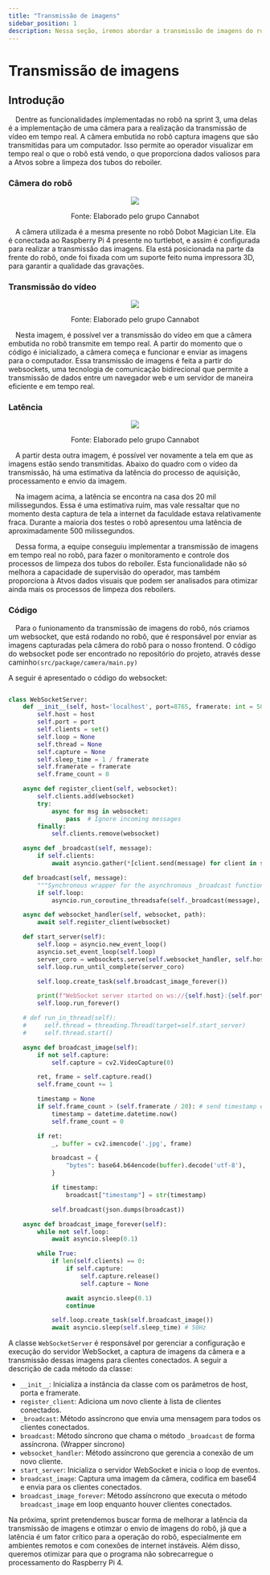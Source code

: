 ```yaml
---
title: "Transmissão de imagens"
sidebar_position: 1
description: Nessa seção, iremos abordar a transmissão de imagens do robô Turtlebot 3, que é um dos principais componentes do projeto.
---
```


# Transmissão de imagens

## Introdução

&emsp;Dentre as funcionalidades implementadas no robô na sprint 3, uma delas é a implementação de uma câmera para a realização da transmissão de vídeo em tempo real. A câmera embutida no robô captura imagens que são transmitidas para um computador. Isso permite ao operador visualizar em tempo real o que o robô está vendo, o que proporciona dados valiosos para a Atvos sobre a limpeza dos tubos do reboiler.

### Câmera do robô

<div align="center"> 

![](../../../../..\docs\static\img\sprint3\robocamera.png)

Fonte: Elaborado pelo grupo Cannabot
</div>

&emsp;A câmera utilizada é a mesma presente no robô Dobot Magician Lite. Ela é conectada ao Raspberry Pi 4 presente no turtlebot, e assim é configurada para realizar a transmissão das imagens. Ela está posicionada na parte da frente do robô, onde foi fixada com um suporte feito numa impressora 3D, para garantir a qualidade das gravações.
    
### Transmissão do vídeo

<div align="center"> 

![](../../../../..\docs\static\img\sprint3\robovideo.png)

Fonte: Elaborado pelo grupo Cannabot
</div>

&emsp;Nesta imagem, é possível ver a transmissão do vídeo em que a câmera embutida no robô transmite em tempo real. A partir do momento que o código é inicializado, a câmera começa e funcionar e enviar as imagens para o computador. Essa transmissão de imagens é feita a partir do websockets, uma tecnologia de comunicação bidirecional que permite a transmissão de dados entre um navegador web e um servidor de maneira eficiente e em tempo real.

### Latência

<div align="center"> 

![](../../../../..\docs\static\img\sprint3\latencia.png)

Fonte: Elaborado pelo grupo Cannabot
</div>

&emsp;A partir desta outra imagem, é possível ver novamente a tela em que as imagens estão sendo transmitidas. Abaixo do quadro com o vídeo da transmissão, há uma estimativa da latência do processo de aquisição, processamento e envio da imagem. 

&emsp;Na imagem acima, a latência se encontra na casa dos 20 mil milissegundos. Essa é uma estimativa ruim, mas vale ressaltar que no momento desta captura de tela a internet da faculdade estava relativamente fraca. Durante a maioria dos testes o robô apresentou uma latência de aproximadamente 500 milissegundos. 

&emsp;Dessa forma, a equipe conseguiu implementar a transmissão de imagens em tempo real no robô, para fazer o monitoramento e controle dos processos de limpeza dos tubos do reboiler.
Esta funcionalidade não só melhora a capacidade de supervisão do operador, mas também proporciona à Atvos dados visuais que podem ser analisados para otimizar ainda mais os processos de limpeza dos reboilers.

### Código

&emsp;Para o funionamento da transmissão de imagens do robô, nós criamos um websocket, que está rodando no robô, que é responsável por enviar as imagens capturadas pela câmera do robô para o nosso frontend. O código do websocket pode ser encontrado no repositório do projeto, através desse caminho`(src/package/camera/main.py)`

A seguir é apresentado o código do websocket:

```python

class WebSocketServer:
    def __init__(self, host='localhost', port=8765, framerate: int = 50):
        self.host = host
        self.port = port
        self.clients = set()
        self.loop = None
        self.thread = None
        self.capture = None
        self.sleep_time = 1 / framerate
        self.framerate = framerate
        self.frame_count = 0

    async def register_client(self, websocket):
        self.clients.add(websocket)
        try:
            async for msg in websocket:
                pass  # Ignore incoming messages
        finally:
            self.clients.remove(websocket)

    async def _broadcast(self, message):
        if self.clients:
            await asyncio.gather(*[client.send(message) for client in self.clients])

    def broadcast(self, message):
        """Synchronous wrapper for the asynchronous _broadcast function."""
        if self.loop:
            asyncio.run_coroutine_threadsafe(self._broadcast(message), self.loop)

    async def websocket_handler(self, websocket, path):
        await self.register_client(websocket)

    def start_server(self):
        self.loop = asyncio.new_event_loop()
        asyncio.set_event_loop(self.loop)
        server_coro = websockets.serve(self.websocket_handler, self.host, self.port)
        self.loop.run_until_complete(server_coro)

        self.loop.create_task(self.broadcast_image_forever())

        print(f"WebSocket server started on ws://{self.host}:{self.port}")
        self.loop.run_forever()

    # def run_in_thread(self):
    #     self.thread = threading.Thread(target=self.start_server)
    #     self.thread.start()

    async def broadcast_image(self):
        if not self.capture:
            self.capture = cv2.VideoCapture(0)

        ret, frame = self.capture.read()
        self.frame_count += 1

        timestamp = None
        if self.frame_count > (self.framerate / 20): # send timestamp every 0.5 seconds
            timestamp = datetime.datetime.now()
            self.frame_count = 0

        if ret:
            _, buffer = cv2.imencode('.jpg', frame)

            broadcast = {
                "bytes": base64.b64encode(buffer).decode('utf-8'),
            }

            if timestamp:
                broadcast["timestamp"] = str(timestamp)

            self.broadcast(json.dumps(broadcast))

    async def broadcast_image_forever(self):
        while not self.loop:
            await asyncio.sleep(0.1)

        while True:
            if len(self.clients) == 0:
                if self.capture:
                    self.capture.release()
                    self.capture = None

                await asyncio.sleep(0.1)
                continue

            self.loop.create_task(self.broadcast_image())
            await asyncio.sleep(self.sleep_time) # 50Hz

```

A classe `WebSocketServer` é responsável por gerenciar a configuração e execução do servidor WebSocket, a captura de imagens da câmera e a transmissão dessas imagens para clientes conectados. A seguir a descrição de cada método da classe:

- `__init__`: Inicializa a instância da classe com os parâmetros de host, porta e framerate.
- `register_client`: Adiciona um novo cliente à lista de clientes conectados.
- `_broadcast`: Método assíncrono que envia uma mensagem para todos os clientes conectados.
- `broadcast`: Método síncrono que chama o método `_broadcast` de forma assíncrona. (Wrapper síncrono)
- `websocket_handler`: Método assíncrono que gerencia a conexão de um novo cliente.
- `start_server`: Inicializa o servidor WebSocket e inicia o loop de eventos.
- `broadcast_image`: Captura uma imagem da câmera, codifica em base64 e envia para os clientes conectados.
- `broadcast_image_forever`: Método assíncrono que executa o método `broadcast_image` em loop enquanto houver clientes conectados.

Na próxima, sprint pretendemos buscar forma de melhorar a latência da transmissão de imagens e otimzar o envio de imagens do robô, já que a latência é um fator crítico para a operação do robô, especialmente em ambientes remotos e com conexões de internet instáveis. Além disso, queremos otimizar para que o programa não sobrecarregue o processamento do Raspberry Pi 4.